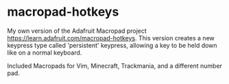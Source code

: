# macropad-hotkeys
My own version of the Adafruit Macropad project https://learn.adafruit.com/macropad-hotkeys. This version creates a new keypress type called 'persistent' keypress, allowing a key to be held down like on a normal keyboard.

Included Macropads for Vim, Minecraft, Trackmania, and a different number pad.  
